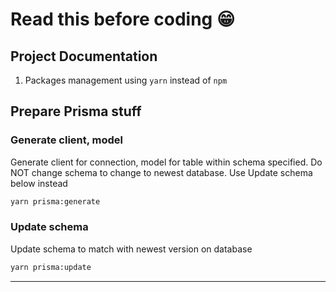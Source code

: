 # Read this before coding 😁

## Project Documentation

1. Packages management using `yarn` instead of `npm`

## Prepare Prisma stuff

### Generate client, model

Generate client for connection, model for table within schema specified. Do NOT change schema to change to newest database. Use Update schema below instead

```sh
yarn prisma:generate
```

### Update schema

Update schema to match with newest version on database

```sh
yarn prisma:update
```

---
